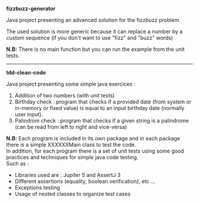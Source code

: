   <b>fizzbuzz-generator</b>
  
  Java project presenting an advanced solution for the fizzbuzz problem.
  
  The used solution is more generic because it can replace a number by a custom sequence (if you don't want to use "fizz" and "buzz" words)
  
  <b>N.B:</b> There is no main function but you can run the example from the unit tests.
  
----------------------------------------------------------------------------------------

  <b>tdd-clean-code</b>
  
  Java project presenting some simple java exercices : 
    <ol>
      <li>Addition of two numbers (with unit tests)</li>
      <li>Birthday check : program that checks if a provided date (from system or in-memory or fixed value) is equal to an input birthday date (normally user input).</li>
      <li>Palindrom check : program that checks if a given string is a palindrome (can be read from left to right and vice-versa)</li>
    </ol>
    
  <b>N.B:</b> 
  Each program is included in its own package and in each package there is a simple XXXXXXMain class to test the code.
  <br>
  In addition, for each program there is a set of unit tests using some good practices and techniques for simple java code testing.
  <br>
  Such as : 
  <ul>
    <li>Libraries used are : Jupiter 5 and AssertJ 3</li>
    <li>Different assertions (equality, boolean verification), etc ...</li>
    <li>Exceptions testing</li>
    <li>Usage of nested classes to organize test cases</li>
  </ul>
  
